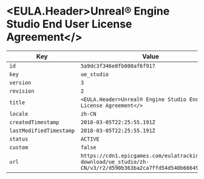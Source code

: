 # <EULA.Header>Unreal® Engine Studio End User License Agreement</>

| Key | Value |
| --- | ----- |
| `id` | `5a9dc3f346e0fb000af6f917` |
| `key` | `ue_studio` |
| `version` | `3` |
| `revision` | `2` |
| `title` | `<EULA.Header>Unreal® Engine Studio End User License Agreement</>` |
| `locale` | `zh-CN` |
| `createdTimestamp` | `2018-03-05T22:25:55.191Z` |
| `lastModifiedTimestamp` | `2018-03-05T22:25:55.191Z` |
| `status` | `ACTIVE` |
| `custom` | `false` |
| `url` | `https://cdn1.epicgames.com/eulatracking-download/ue_studio/zh-CN/v3/r2/d590b363ba2ca7ffd54d540b6664977c.pdf` |
